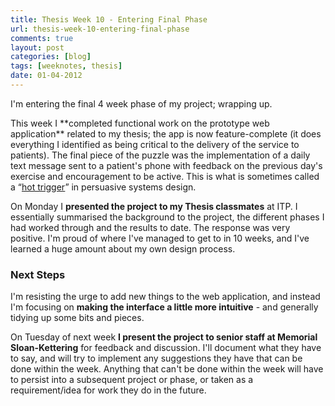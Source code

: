 ```yaml
---
title: Thesis Week 10 - Entering Final Phase
url: thesis-week-10-entering-final-phase
comments: true
layout: post
categories: [blog]
tags: [weeknotes, thesis]
date: 01-04-2012
---
```

<p class="intro">I'm entering the final 4 week phase of my project; wrapping up. </p>
This week I **completed functional work on the prototype web application** related to my thesis; the app is now feature-complete (it does everything I identified as being critical to the delivery of the service to patients). The final piece of the puzzle was the implementation of a daily text message sent to a patient's phone with feedback on the previous day's exercise and encouragement to be active. This is what is sometimes called a &#8220;<a href="http://www.behaviormodel.org/triggers.html" title="hot trigger">hot trigger</a>&#8221; in persuasive systems design.&nbsp; 

On Monday I **presented the project to my Thesis classmates** at ITP. I essentially summarised the background to the project, the different phases I had worked through and the results to date. The response was very positive. I'm proud of where I've managed to get to in 10 weeks, and I've learned a huge amount about my own design process. 

### Next Steps

I'm resisting the urge to add new things to the web application, and instead I'm focusing on **making the interface a little more intuitive** - and generally tidying up some bits and pieces. 

On Tuesday of next week **I present the project to senior staff at Memorial Sloan-Kettering** for feedback and discussion. I'll document what they have to say, and will try to implement any suggestions they have that can be done within the week. Anything that can't be done within the week will have to persist into a subsequent project or phase, or taken as a requirement/idea for work they do in the future.


